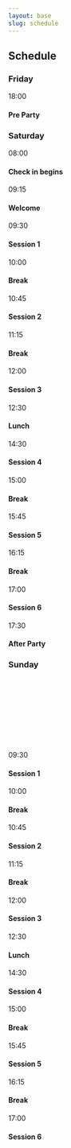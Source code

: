 ```yaml
---
layout: base
slug: schedule
---
```


<h2>Schedule</h2>
<div class="row">
  <div class="span4">
    <h3>Friday</h3>
    <div class="row">
      <time class="span1">18:00</time>
      <div class="span3">
        <h4>Pre Party</h4>
      </div>
    </div>
  </div>

  <div class="span4">
    <h3>Saturday</h3>
    <div class="row">
      <time class="span1">08:00</time>
      <div class="span3">
        <h4>Check in begins</h4>
      </div>
    </div>
    <div class="row">
      <time class="span1">09:15</time>
      <div class="span3">
        <h4>Welcome</h4>
      </div>
    </div>
    <div class="row">
      <time class="span1">09:30</time>
      <div class="span3">
        <h4>Session 1</h4>
      </div>
    </div>
    <div class="row break">
      <time class="span1">10:00</time>
      <div class="span3">
        <h4>Break</h4>
      </div>
    </div>
    <div class="row">
      <time class="span1">10:45</time>
      <div class="span3">
        <h4>Session 2</h4>
      </div>
    </div>
    <div class="row break">
      <time class="span1">11:15</time>
      <div class="span3">
        <h4>Break</h4>
      </div>
    </div>
    <div class="row">
      <time class="span1">12:00</time>
      <div class="span3">
        <h4>Session 3</h4>
      </div>
    </div>
    <div class="row break">
      <time class="span1">12:30</time>
      <div class="span3">
        <h4>Lunch</h4>
      </div>
    </div>
    <div class="row">
      <time class="span1">14:30</time>
      <div class="span3">
        <h4>Session 4</h4>
      </div>
    </div>
    <div class="row break">
      <time class="span1">15:00</time>
      <div class="span3">
        <h4>Break</h4>
      </div>
    </div>
    <div class="row">
      <time class="span1">15:45</time>
      <div class="span3">
        <h4>Session 5</h4>
      </div>
    </div>
    <div class="row break">
      <time class="span1">16:15</time>
      <div class="span3">
        <h4>Break</h4>
      </div>
    </div>
    <div class="row">
      <time class="span1">17:00</time>
      <div class="span3">
        <h4>Session 6</h4>
      </div>
    </div>
    <div class="row break">
      <time class="span1">17:30</time>
      <div class="span3">
        <h4>After Party</h4>
      </div>
    </div>
  </div>

  <div class="span4">
    <h3>Sunday</h3>
    <div class="row">
      <time class="span1">&nbsp;</time>
      <div class="span3">
        <h4>&nbsp;</h4>
      </div>
    </div>
    <div class="row">
      <time class="span1">&nbsp;</time>
      <div class="span3">
        <h4>&nbsp;</h4>
      </div>
    </div>
    <div class="row">
      <time class="span1">09:30</time>
      <div class="span3">
        <h4>Session 1</h4>
      </div>
    </div>
    <div class="row break">
      <time class="span1">10:00</time>
      <div class="span3">
        <h4>Break</h4>
      </div>
    </div>
    <div class="row">
      <time class="span1">10:45</time>
      <div class="span3">
        <h4>Session 2</h4>
      </div>
    </div>
    <div class="row break">
      <time class="span1">11:15</time>
      <div class="span3">
        <h4>Break</h4>
      </div>
    </div>
    <div class="row">
      <time class="span1">12:00</time>
      <div class="span3">
        <h4>Session 3</h4>
      </div>
    </div>
    <div class="row break">
      <time class="span1">12:30</time>
      <div class="span3">
        <h4>Lunch</h4>
      </div>
    </div>
    <div class="row">
      <time class="span1">14:30</time>
      <div class="span3">
        <h4>Session 4</h4>
      </div>
    </div>
    <div class="row break">
      <time class="span1">15:00</time>
      <div class="span3">
        <h4>Break</h4>
      </div>
    </div>
    <div class="row">
      <time class="span1">15:45</time>
      <div class="span3">
        <h4>Session 5</h4>
      </div>
    </div>
    <div class="row break">
      <time class="span1">16:15</time>
      <div class="span3">
        <h4>Break</h4>
      </div>
    </div>
    <div class="row">
      <time class="span1">17:00</time>
      <div class="span3">
        <h4>Session 6</h4>
      </div>
    </div>
  </div>
</div>
